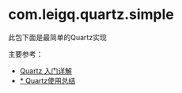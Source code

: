 # com.leigq.quartz.simple

此包下面是最简单的Quartz实现

主要参考：

- [Quartz 入门详解](http://www.importnew.com/22890.html)
- [* Quartz使用总结](https://www.cnblogs.com/drift-ice/p/3817269.html)






